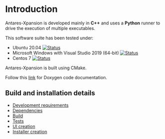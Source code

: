 # Introduction

Antares-Xpansion is developed mainly in **C++** and uses a **Python** runner
to drive the execution of multiple executables.

This software suite has been tested under:

*   Ubuntu 20.04 [![Status][ubuntu_system_svg]][ubuntu_system_link]
*   Microsoft Windows with Visual Studio 2019 (64-bit) [![Status][windows_vcpkg_svg]][windows_vcpkg_link]
*   Centos 7 [![Status][centos_system_svg]][centos_system_link]

Antares-Xpansion is built using CMake.

Follow this [link][Doxygen_Code_Documentation] for Doxygen code documentation.


## Build and installation details

- [Development requirements](1-Development-requirements.md)
- [Dependencies](2-Dependencies-install.md)
- [Build](3-Build.md)
- [Tests](4-Tests.md)
- [UI creation](5-ui-creation.md)
- [Installer creation](6-Installer-creation.md)

[ubuntu_system_svg]: https://github.com/AntaresSimulatorTeam/antares-xpansion/actions/workflows/linux-system.yml/badge.svg
[ubuntu_system_link]: https://github.com/AntaresSimulatorTeam/antares-xpansion/actions/workflows/linux-system.yml
[windows_vcpkg_svg]: https://github.com/AntaresSimulatorTeam/antares-xpansion/workflows/Windows%20CI%20(VCPKG)/badge.svg
[windows_vcpkg_link]: https://github.com/AntaresSimulatorTeam/antares-xpansion/actions?query=workflow%3A"Windows%20CI%20(VCPKG)"
[centos_system_svg]: https://github.com/AntaresSimulatorTeam/antares-xpansion/workflows/Centos7%20CI%20(system%20libs)/badge.svg
[centos_system_link]: https://github.com/AntaresSimulatorTeam/antares-xpansion/actions?query=workflow%3A"Centos7%20CI%20(system%20libs)"
[Doxygen_Code_Documentation]: https://antaressimulatorteam.github.io/antares-xpansion/annotated.html
